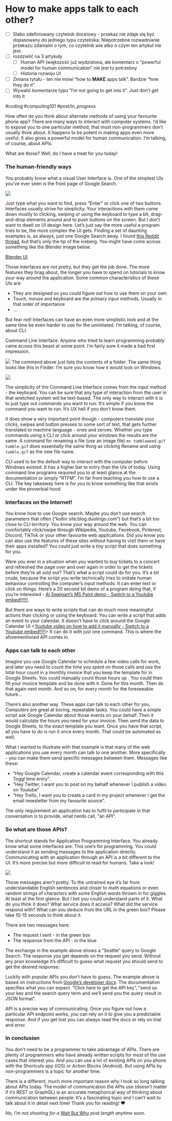 # How to make apps talk to each other?
- [ ] Slabo zdefiniowany czytelnik docelowy - przekaz nie zdaje się być dopasowany do jednego typu czytelnika. Niepotrzebne rozwadnianie przekazu zdaniami o tym, co czytelnik wie albo o czym ten artykul nie jest.
- [ ] rozdzielić na 3 artykuły
	- [ ] Human API (większość już wydzielona, ale komentarz o “powerful model for human communication” nie jest tu potrzebny
	- [ ] Historia rozwoju UI
- [ ] Zmiana tytułu - ten nie mówi “how to **MAKE** apps talk”. Bardzie “how they do it”
- [ ] Wywalić komentarze typu “I’m not going to get into it”. Just don’t get into it

#coding #computing101 #post/in_progress

How often do you think about alternate methods of using your favourite phone app? There are many ways to interact with computer systems.  I’d like to expose you to one particular method, that most non-programmers don’t usually think about. It happens to be potent in making apps even more useful. It also gives a powerful model for human communication. I’m talking, of course, about APIs.

What are those? Well, do I have a treat for you today!

### The human-friendly ways

You probably know what a visual User Interface is. One of the simplest UIs you’ve ever seen is the front page of Google Search.

![](How%20to%20make%20apps%20talk%20to%20each%20other?/google_ui.png)

Just type what you want to find, press “Enter” or click one of two buttons. Interfaces usually strive for simplicity. Your interactions with them come down mostly to clicking, swiping or using the keyboard to type a bit, drag-and-drop elements around and to push buttons on the screen. But I don’t want to dwell on UI design here. Let’s just say the more useful a program tries to be, the more complex the UI gets. Finding a set of daunting examples is, as always, just one Google Search away. I found [this Reddit thread](https://www.reddit.com/r/computers/comments/71pcgm/post_software_with_the_most_complicated_ui/), but that’s only the tip of the iceberg. You might have come across something like the Blender image below.

[Blender UI](https://i.redd.it/u9nha9xbudnz.jpg) <change to img tag>

Those interfaces are not pretty, but  they get the job done. The more features they brag about, the longer you have to spend on tutorials to know your way around the application.  Some common characteristics of these UIs are:
* They are designed so you could figure out how to use them on your own
* Touch, mouse and keyboard are the primary input methods. Usually in that order of importance
* …

But fear not! Interfaces can have an even more simplistic look and at the same time be even harder to use for the uninitiated.  I’m talking, of course, about CLI.

Command Line Interface. Anyone who tried to learn programming probably came across this beast at some point. I’m fairly sure it made a bad first impression.

![](How%20to%20make%20apps%20talk%20to%20each%20other?/Screenshot%202020-06-29%20at%2017.30.02.png)
The command above just lists the contents of a folder. The same thing looks like this in Finder. I’m sure you know how it would look on Windows.

![](How%20to%20make%20apps%20talk%20to%20each%20other?/Screenshot%202020-06-29%20at%2017.34.21.png)

The simplicity of the Command Line Interface comes from the input method - the keyboard. You can be sure that any type of interaction from the user in that wretched system will be text-based. The only way to interact with it is to just type out commands you want to run. It’s simple if you know the command you want to run. It’s UX hell if you don’t know them.

It does show a very important point though - computers translate your clicks, swipes and button presses to some sort of text, that gets further translated to machine language - ones and zeroes. Whether you type commands using a CLI or click around your windows the results are the same. A command for renaming a file (use an image file)
`mv tumbleweed.gif tumble.gif`
does essentially the same thing as clicking Rename and using `tumble.gif` as the new file name.

CLI used to be the default way to interact with the computer before Windows existed.  It has a higher bar to entry than the UIs of today. Using command line programs required you to at least glance at the documentation or simply “RTFM”. I’m far from teaching you how to use a CLI. The key takeaway here is for you to know something like that exists under the proverbial hood.

### Interfaces on the Internet!

You know how to use Google search. Maybe you don’t use search parameters that often (“kotlin site:blog.duolingo.com”) but that’s a bit too close to CLI territory. You know your way around the web. You can comfortably click/swipe through Wikipedia, Youtube, Facebook, Pinterest, Discord, TikTok or your other favourite web applications. Did you know you can also use the features of these sites without having to visit them or have their apps installed? You could just write a tiny script that does something for you.

Were you ever in a situation when you wanted to buy tickets to a concert and refreshed the page over and over again in order to get the tickets before they’re all sold out? That’s what a script could do for you. It’s a bit crude, because the script you write technically tries to imitate human behaviour controlling the computer’s input methods. It can enter text or click on things. Here’s a 20 second bit demo of a program doing that, if you’re interested - [Al Sweigart’s MS Paint demo - Switch to a Youtube embed!!!!!!](https://youtu.be/dZLyfbSQPXI?t=1050).

But there are ways to write scripts that can do much more meaningful actions than clicking or using the keyboard. You can write a script that adds an event to your calendar. It doesn’t have to click around the Google Calendar UI <[Youtube video on how to add it manually - Switch to a Youtube embed!!!!!](https://youtu.be/s8APbxFVF2I)> It can do it with just one command<Add this command here in some form>. This is where the aforementioned API comes in.

### Apps can talk to each other

Imagine you use Google Calendar to schedule a few video calls for work, and later you need to count the time you spent on those calls and use the total hour count in a monthly invoice that you keep the template for in Google Sheets. You could manually count those hours up . You could then fill your invoice template and be done with it. Done for this month. Then do that again next month. And so on, for every month for the foreseeable future…

There’s also another way. These apps can talk to each other for you. Computers are great at boring, repeatable tasks. You could have a simple script ask Google Calendar about those events on your behalf. Then it would calculate the hours you need for your invoice. Then send the data to Google Sheets, to the exact template you want. Once you have that script, all you have to do is run it once every month. That could be automated as well.

What I wanted to illustrate with that example is that many of the web applications you use every month can talk to one another. More specifically - you can make them send specific messages between them.  Messages like these:
* “Hey Google Calendar, create a calendar event corresponding with this Toggl time entry”.
* “Hey Twitter, I want you to post on my behalf whenever I publish a video on Youtube”
* “Hey Trello, I want you to create a card in my project whenever I get the email newsletter from my favourite source”.

The only requirement an application has to fulfil to participate in that conversation is to provide, what nerds call, “an API”.

### So what are those APIs?

The shortcut stands for Application Programming Interface. You already know what some interfaces are. This one’s for programming. You could understand it as sending messages to the application directly. Communicating with an application through an API is a bit different to the UI. It’s more precise but more difficult to read for humans. Take a look!

![](How%20to%20make%20apps%20talk%20to%20each%20other?/google_api.png)

Those messages aren’t pretty. To the untrained eye it’s far from understandable English sentences and closer to math equations or even random strings of characters with some English words thrown in for giggles. At least at the first glance. But I bet you could understand parts of it. What do you think it does? What service does it access? What did the service respond with? What can you deduce from the URL in the green box? Please take 10-15 seconds to think about it.

There are two messages here:
* The request I sent - in the green box
* The response from the API - in the blue

The exchange in the example above shows a “Seattle” query to Google Search. The response you get depends on the request you send. Without any prior knowledge it’s difficult to guess what request you should send to get the desired response.

Luckily with popular APIs you don’t have to guess. The example above is based on instructions from [Google’s developer docs](https://developers.google.com/custom-search/v1/using_rest#making_a_request). The documentation specifies what you can expect. “Click here to get the API key”, “send us your key and the search query term and we’ll send you the query result in JSON format”.

API is a precise way of communicating. Once you figure out how a particular API endpoint works, you can rely on it to give you a predictable response. And if you get lost you can always read the docs or rely on trial and error.

### In conclusion

You don’t need to be a programmer to take advantage of APIs. There are plenty of programmers who have already written scripts for most of the use cases that interest you. And you can use a lot of existing APIs on you phone with the Shortcuts app (iOS) or Action Blocks (Android). But using APIs by non-programmers is a topic for another time.

There is a different, much more important reason why I took so long talking about APIs today. The model of communication the APIs use (doesn’t matter if it’s REST or GraphQL) is an accurate metaphorical way of thinking about communication between people. It’s a fascinating topic and I can’t wait to talk about it in detail next time! Thank you for reading! ❤️

_No, I’m not shooting for a_ [Wait But Why](https://waitbutwhy.com/) _post length anytime soon._
